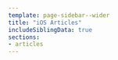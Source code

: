 ```yaml
---
template: page-sidebar--wider
title: "iOS Articles"
includeSiblingData: true
sections:
- articles
---
```

